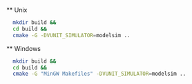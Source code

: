 ** Unix
```sh
  mkdir build &&
  cd build &&
  cmake -G -DVUNIT_SIMULATOR=modelsim .. 
```

** Windows
```sh
  mkdir build &&
  cd build &&
  cmake -G "MinGW Makefiles" -DVUNIT_SIMULATOR=modelsim .. 
```

